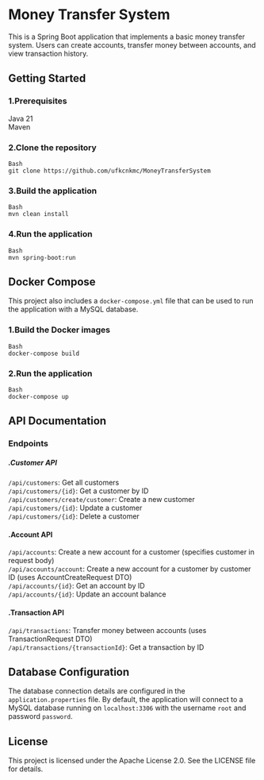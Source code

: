# Money Transfer System
This is a Spring Boot application that implements a basic money transfer system. Users can create accounts, transfer money between accounts, and view transaction history.

## Getting Started 
### 1.Prerequisites
Java 21  
Maven  
### 2.Clone the repository
`Bash`  
`git clone https://github.com/ufkcnkmc/MoneyTransferSystem`  
### 3.Build the application

`Bash`  
`mvn clean install`
### 4.Run the application
`Bash`  
`mvn spring-boot:run`

## Docker Compose
This project also includes a `docker-compose.yml` file that can be used to run the application with a MySQL database.
### 1.Build the Docker images
`Bash`  
`docker-compose build`
### 2.Run the application
`Bash`  
`docker-compose up`
## API Documentation
### Endpoints
##### .Customer API
`/api/customers`: Get all customers  
`/api/customers/{id}`: Get a customer by ID  
`/api/customers/create/customer`: Create a new customer  
`/api/customers/{id}`: Update a customer  
`/api/customers/{id}`: Delete a customer
#### .Account API  
`/api/accounts`: Create a new account for a customer (specifies customer in request body)  
`/api/accounts/account`: Create a new account for a customer by customer ID (uses AccountCreateRequest DTO)  
`/api/accounts/{id}`: Get an account by ID  
`/api/accounts/{id}`: Update an account balance  
#### .Transaction API  
`/api/transactions`: Transfer money between accounts (uses TransactionRequest DTO)  
`/api/transactions/{transactionId}`: Get a transaction by ID

## Database Configuration
The database connection details are configured in the `application.properties` file. By default, the application will connect to a MySQL database running on `localhost:3306` with the username `root` and password `password`.  
## License  
This project is licensed under the Apache License 2.0. See the LICENSE file for details.


